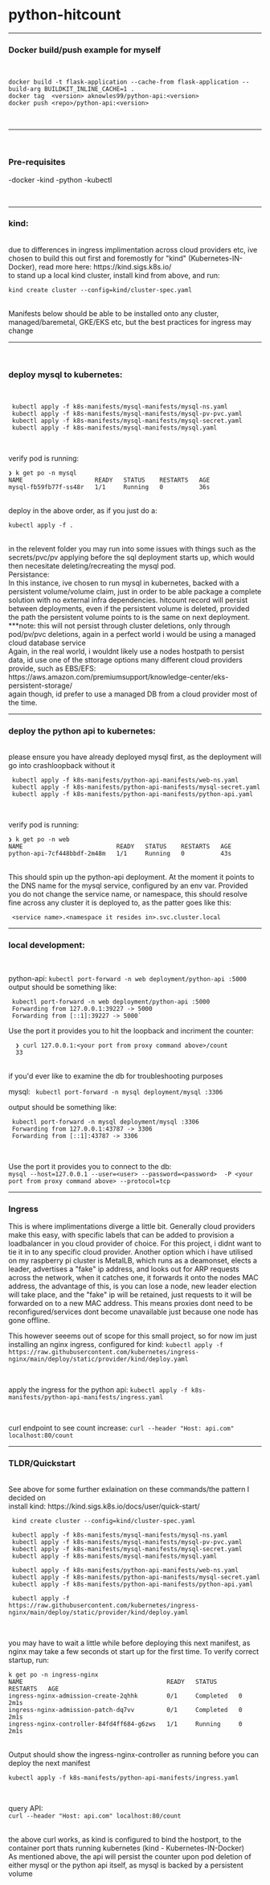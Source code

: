 # python-hitcount
-----------------------------------------------------------------------------------------------------------------------------------------------------------------------------------------------------
<h3>Docker build/push example for myself</h3>
<br />

```
docker build -t flask-application --cache-from flask-application --build-arg BUILDKIT_INLINE_CACHE=1 .
docker tag  <version> aknowles99/python-api:<version>
docker push <repo>/python-api:<version>

```
<br />

-----------------------------------------------------------------------------------------------------------------------------------------------------------------------------------------------------
<br />
<h3>Pre-requisites</h3>

-docker
-kind
-python
-kubectl

<br />

-----------------------------------------------------------------------------------------------------------------------------------------------------------------------------------------------------

<h3>kind:</h3>
<br />
due to differences in ingress implimentation across cloud providers etc, ive chosen to build this out first and foremostly for "kind" (Kubernetes-IN-Docker), read more here:
https://kind.sigs.k8s.io/
<br />
to stand up a local kind cluster, install kind from above, and run:<br />

```kind create cluster --config=kind/cluster-spec.yaml```

<br />
Manifests below should be able to be installed onto any cluster, managed/baremetal, GKE/EKS etc, but the best practices for ingress may change

-----------------------------------------------------------------------------------------------------------------------------------------------------------------------------------------------------
<br />
<h3>deploy mysql to kubernetes:</h3>
<br />

``` 
 kubectl apply -f k8s-manifests/mysql-manifests/mysql-ns.yaml
 kubectl apply -f k8s-manifests/mysql-manifests/mysql-pv-pvc.yaml
 kubectl apply -f k8s-manifests/mysql-manifests/mysql-secret.yaml
 kubectl apply -f k8s-manifests/mysql-manifests/mysql.yaml
 ```
<br />

verify pod is running:
```
❯ k get po -n mysql
NAME                    READY   STATUS    RESTARTS   AGE
mysql-fb59fb77f-ss48r   1/1     Running   0          36s
```
<br />
deploy in the above order, as if you just do a:
<br />

``` kubectl apply -f . ```

<br />
in the relevent folder you may run into some issues with things such as the secrets/pvc/pv applying before the sql deployment starts up, which would then necesitate deleting/recreating the mysql pod.
<br />
Persistance:<br />
In this instance, ive chosen to run mysql in kubernetes, backed with a persistent volume/volume claim, just in order to be able package a complete solution with no external infra dependencies. hitcount record will persist between deployments, even if the persistent volume is deleted, provided the path the persistent volume points to is the same on next deployment.
<br />
***note: this will not persist through cluster deletions, only through pod/pv/pvc deletions, again in a perfect world i would be using a managed cloud database service 
<br />
Again, in the real world, i wouldnt likely use a nodes hostpath to persist data, id use one of the sttorage options many different cloud providers provide, such as EBS/EFS: 
https://aws.amazon.com/premiumsupport/knowledge-center/eks-persistent-storage/
<br />
again though, id prefer to use a managed DB from a cloud provider most of the time.
<br />




----------------------------------------------------------------------------------------------------------------------------------------------------------------------------------------------------

<h3>deploy the python api to kubernetes:</h3>
<br />
please ensure you have already deployed mysql first, as the deployment will go into crashloopback without it

``` 
 kubectl apply -f k8s-manifests/python-api-manifests/web-ns.yaml
 kubectl apply -f k8s-manifests/python-api-manifests/mysql-secret.yaml
 kubectl apply -f k8s-manifests/python-api-manifests/python-api.yaml
 ```
<br />

verify pod is running:
```
❯ k get po -n web
NAME                          READY   STATUS    RESTARTS   AGE
python-api-7cf448bbdf-2m48m   1/1     Running   0          43s
```

<br />
This should spin up the python-api deployment. At the moment it points to the DNS name for the mysql service, configured by an env var. Provided you do not change the service name, or namespace, this should resolve fine across any cluster it is deployed to, as the patter goes like this:
<br />

``` <service name>.<namespace it resides in>.svc.cluster.local```

----------------------------------------------------------------------------------------------------------------------------------------------------------------------------------------------------

<h3>local development:</h3>
<br />

python-api:
``` kubectl port-forward -n web deployment/python-api :5000 ```
output should be something like: 
<br />

``` 
 kubectl port-forward -n web deployment/python-api :5000
 Forwarding from 127.0.0.1:39227 -> 5000
 Forwarding from [::1]:39227 -> 5000`
 ```

Use the port it provides you to hit the loopback and incriment the counter:
```
  ❯ curl 127.0.0.1:<your port from proxy command above>/count
  33
  ```
<br />
if you'd ever like to examine the db for troubleshooting purposes
<br />

mysql:
``` kubectl port-forward -n mysql deployment/mysql :3306```
<br />

output should be something like: 
``` 
 kubectl port-forward -n mysql deployment/mysql :3306
 Forwarding from 127.0.0.1:43787 -> 3306
 Forwarding from [::1]:43787 -> 3306
 ```

 <br />

Use the port it provides you to connect to the db:<br />
 ```mysql --host=127.0.0.1 --user=<user> --password=<password>  -P <your port from proxy command above> --protocol=tcp```

----------------------------------------------------------------------------------------------------------------------------------------------------------------------------------------------------------------------------

<h3>Ingress</h3>

This is where implimentations diverge a little bit. Generally cloud providers make this easy, with specific labels that can be added to provision a loadbalancer in you cloud provider of choice. For this project, i didnt want to tie it in to any specific cloud provider. Another option which i have utilised on my raspberry pi cluster is MetalLB, which runs as a deamonset, elects a leader, advertises a "fake" ip address, and looks out for ARP requests across the network, when it catches one, it forwards it onto the nodes MAC address, the advantage of this, is you can lose a node, new leader election will take place, and the "fake" ip will be retained, just requests to it will be forwarded on to a new MAC address. This means proxies dont need to be reconfigured/services dont become unavailable just because one node has gone offline.
<br />

This however seeems out of scope for this small project, so for now im just installing an nginx ingress, configured for kind:
```kubectl apply -f https://raw.githubusercontent.com/kubernetes/ingress-nginx/main/deploy/static/provider/kind/deploy.yaml```

<br />

apply the ingress for the python api:
```kubectl apply -f k8s-manifests/python-api-manifests/ingress.yaml ```

<br />

curl endpoint to see count increase:
```curl --header "Host: api.com" localhost:80/count```

---------------------------------------------------------------------------------------
<h3>TLDR/Quickstart</h3>
<br />
See above for some further exlaination on these commands/the pattern I decided on
<br />
install kind:
https://kind.sigs.k8s.io/docs/user/quick-start/
<br />

```
 kind create cluster --config=kind/cluster-spec.yaml

 kubectl apply -f k8s-manifests/mysql-manifests/mysql-ns.yaml
 kubectl apply -f k8s-manifests/mysql-manifests/mysql-pv-pvc.yaml
 kubectl apply -f k8s-manifests/mysql-manifests/mysql-secret.yaml
 kubectl apply -f k8s-manifests/mysql-manifests/mysql.yaml

 kubectl apply -f k8s-manifests/python-api-manifests/web-ns.yaml
 kubectl apply -f k8s-manifests/python-api-manifests/mysql-secret.yaml
 kubectl apply -f k8s-manifests/python-api-manifests/python-api.yaml

 kubectl apply -f https://raw.githubusercontent.com/kubernetes/ingress-nginx/main/deploy/static/provider/kind/deploy.yaml
```
<br />

you may have to wait a little while before deploying this next manifest, as nginx may take a few seconds ot start up for the first time. To verify correct startup, run:
<br />


``` 
k get po -n ingress-nginx
NAME                                        READY   STATUS      RESTARTS   AGE
ingress-nginx-admission-create-2qhhk        0/1     Completed   0          2m1s
ingress-nginx-admission-patch-dq7vv         0/1     Completed   0          2m1s
ingress-nginx-controller-84fd4ff684-g6zws   1/1     Running     0          2m1s
 ```

<br />
Output should show the ingress-nginx-controller as running before you can deploy the next manifest

<br />

```kubectl apply -f k8s-manifests/python-api-manifests/ingress.yaml ```

<br />

query API:<br />
```curl --header "Host: api.com" localhost:80/count```

<br />
the above curl works, as kind is configured to bind the hostport, to the container port thats running kubernetes (kind - Kubernetes-IN-Docker)
<br />
As mentioned above, the api will persist the counter upon pod deletion of either mysql or the python api itself, as mysql is backed by a persistent volume
